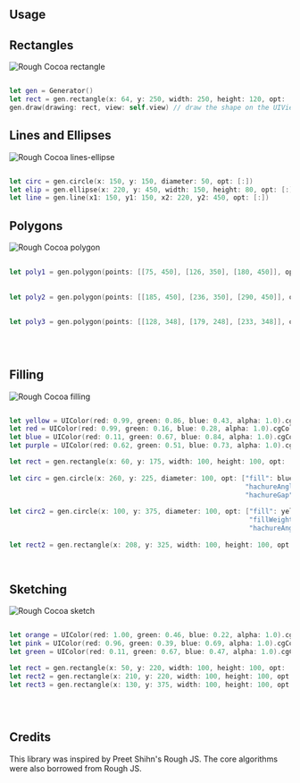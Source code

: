 ## Usage

## Rectangles

![Rough Cocoa rectangle](https://firebasestorage.googleapis.com/v0/b/web-demo-2188e.appspot.com/o/IMG_3171.png?alt=media&token=39e47742-86c4-4c2c-960d-2ec524054df2)

```swift

let gen = Generator()
let rect = gen.rectangle(x: 64, y: 250, width: 250, height: 120, opt: [:]) // uses the default options
gen.draw(drawing: rect, view: self.view) // draw the shape on the UIViewController's main view                                                           
```

## Lines and Ellipses

![Rough Cocoa lines-ellipse](https://firebasestorage.googleapis.com/v0/b/web-demo-2188e.appspot.com/o/IMG_3165.png?alt=media&token=485f9f81-0601-4142-b6d0-7c809eac14da)

```swift

let circ = gen.circle(x: 150, y: 150, diameter: 50, opt: [:])
let elip = gen.ellipse(x: 220, y: 450, width: 150, height: 80, opt: [:])
let line = gen.line(x1: 150, y1: 150, x2: 220, y2: 450, opt: [:])   

```

## Polygons

![Rough Cocoa polygon](https://firebasestorage.googleapis.com/v0/b/web-demo-2188e.appspot.com/o/polygon.png?alt=media&token=2a28525a-2be4-4ff0-9bb0-e632975e1d37)

```swift
        
let poly1 = gen.polygon(points: [[75, 450], [126, 350], [180, 450]], opt: ["fill": UIColor.yellow.cgColor,
                                                                           "fillStyle": "solid"])
        
let poly2 = gen.polygon(points: [[185, 450], [236, 350], [290, 450]], opt: ["fill": UIColor.blue.cgColor,
                                                                            "fillStyle": "solid"])
        
let poly3 = gen.polygon(points: [[128, 348], [179, 248], [233, 348]], opt: ["fill": UIColor.red.cgColor,
                                                                            "hachureAngle": 45,
                                                                            "fillWeight": 2.25])
          

```

## Filling

![Rough Cocoa filling](https://firebasestorage.googleapis.com/v0/b/web-demo-2188e.appspot.com/o/IMG_3164.png?alt=media&token=b255feb3-c6e2-4e63-a99d-24724a5db94b)

```swift

let yellow = UIColor(red: 0.99, green: 0.86, blue: 0.43, alpha: 1.0).cgColor
let red = UIColor(red: 0.99, green: 0.16, blue: 0.28, alpha: 1.0).cgColor
let blue = UIColor(red: 0.11, green: 0.67, blue: 0.84, alpha: 1.0).cgColor
let purple = UIColor(red: 0.62, green: 0.51, blue: 0.73, alpha: 1.0).cgColor

let rect = gen.rectangle(x: 60, y: 175, width: 100, height: 100, opt: ["fill": red,
                                                                       "hachureAngle": 45])
let circ = gen.circle(x: 260, y: 225, diameter: 100, opt: ["fill": blue,
                                                           "hachureAngle": 100,
                                                           "hachureGap": 10])
        
let circ2 = gen.circle(x: 100, y: 375, diameter: 100, opt: ["fill": yellow,
                                                            "fillWeight": 2.5,
                                                            "hachureAngle": 12])
        
let rect2 = gen.rectangle(x: 208, y: 325, width: 100, height: 100, opt: ["fillStyle": "solid",
                                                                         "fill": purple])
                                                                         
```

## Sketching

![Rough Cocoa sketch](https://firebasestorage.googleapis.com/v0/b/web-demo-2188e.appspot.com/o/IMG_3163.png?alt=media&token=99778141-a7e3-4ae2-a852-43ce72a92844)

```swift

let orange = UIColor(red: 1.00, green: 0.46, blue: 0.22, alpha: 1.0).cgColor
let pink = UIColor(red: 0.96, green: 0.39, blue: 0.69, alpha: 1.0).cgColor
let green = UIColor(red: 0.11, green: 0.67, blue: 0.47, alpha: 1.0).cgColor

let rect = gen.rectangle(x: 50, y: 220, width: 100, height: 100, opt: ["roughness": 0.5, "fill": orange])
let rect2 = gen.rectangle(x: 210, y: 220, width: 100, height: 100, opt: ["roughness": 3, "fill": pink])
let rect3 = gen.rectangle(x: 130, y: 375, width: 100, height: 100, opt: ["bowing": 6.5,
                                                                         "stroke": green,
                                                                         "strokeWidth": 3])
                                                                         
```

## Credits

This library was inspired by Preet Shihn's Rough JS.
The core algorithms were also borrowed from Rough JS.

